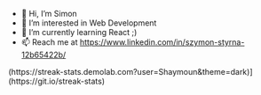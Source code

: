 - 👋 Hi, I’m Simon
- 👀 I’m interested in Web Development
- 🌱 I’m currently learning React ;)
- 📫 Reach me at https://www.linkedin.com/in/szymon-styrna-12b65422b/
<p align="left">
(https://streak-stats.demolab.com?user=Shaymoun&theme=dark)](https://git.io/streak-stats)
</p>
